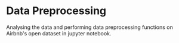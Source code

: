 # Data Preprocessing
 Analysing the data and performing data preprocessing functions on Airbnb's open dataset in jupyter notebook.
